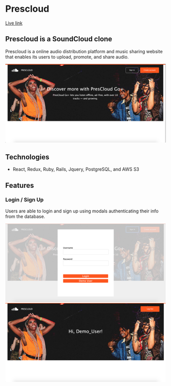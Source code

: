 # Prescloud
[Live link](https://prescloud.herokuapp.com/)

## Prescloud is a SoundCloud clone
Prescloud is a online audio distribution platform and music sharing website that enables its users to upload, promote, and share audio.

![Image of Splash Page](https://github.com/Prescottiec/Prescloud/blob/master/app/assets/images/splash-page.png)

## Technologies
* React, Redux, Ruby, Rails, Jquery, PostgreSQL, and AWS S3

## Features
### Login / Sign Up
Users are able to login and sign up using modals authenticating their info from the database. 

![Image of Login Modal](https://github.com/Prescottiec/Prescloud/blob/master/app/assets/images/login-form.png)
![Image of Logged in User](https://github.com/Prescottiec/Prescloud/blob/master/app/assets/images/logged-in-user.png)
